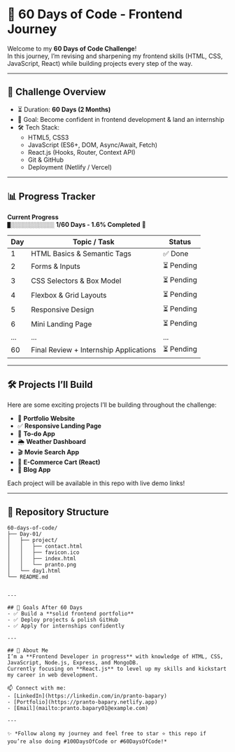 # 🚀 60 Days of Code - Frontend Journey

Welcome to my **60 Days of Code Challenge**!  
In this journey, I’m revising and sharpening my frontend skills (HTML, CSS, JavaScript, React) while building projects every step of the way.

---

## 📅 Challenge Overview

- ⏳ Duration: **60 Days (2 Months)**
- 🎯 Goal: Become confident in frontend development & land an internship
- 🛠️ Tech Stack:
  - HTML5, CSS3
  - JavaScript (ES6+, DOM, Async/Await, Fetch)
  - React.js (Hooks, Router, Context API)
  - Git & GitHub
  - Deployment (Netlify / Vercel)

---

## 📊 Progress Tracker

**Current Progress**  
`█░░░░░░░░░░░░░░` **1/60 Days - 1.6% Completed** 🎉

| Day | Topic / Task                           | Status     |
| --- | -------------------------------------- | ---------- |
| 1   | HTML Basics & Semantic Tags            | ✅ Done    |
| 2   | Forms & Inputs                         | ⏳ Pending |
| 3   | CSS Selectors & Box Model              | ⏳ Pending |
| 4   | Flexbox & Grid Layouts                 | ⏳ Pending |
| 5   | Responsive Design                      | ⏳ Pending |
| 6   | Mini Landing Page                      | ⏳ Pending |
| ... | ...                                    | ...        |
| 60  | Final Review + Internship Applications | ⏳ Pending |

---

## 🛠️ Projects I’ll Build

Here are some exciting projects I’ll be building throughout the challenge:

- 📄 **Portfolio Website**
- ✅ **Responsive Landing Page**
- 📝 **To-do App**
- 🌦️ **Weather Dashboard**
- 🎬 **Movie Search App**
- 🛒 **E-Commerce Cart (React)**
- 📰 **Blog App**

Each project will be available in this repo with live demo links!

---

## 📂 Repository Structure

```plaintext
60-days-of-code/
├── Day-01/
│   ├── project/
│   │   ├── contact.html
│   │   ├── favicon.ico
│   │   ├── index.html
│   │   └── pranto.png
│   └── day1.html
└── README.md


---

## 🌟 Goals After 60 Days
- ✅ Build a **solid frontend portfolio**
- ✅ Deploy projects & polish GitHub
- ✅ Apply for internships confidently

---

## 👋 About Me
I’m a **Frontend Developer in progress** with knowledge of HTML, CSS, JavaScript, Node.js, Express, and MongoDB.
Currently focusing on **React.js** to level up my skills and kickstart my career in web development.

📫 Connect with me:
- [LinkedIn](https://linkedin.com/in/pranto-bapary)
- [Portfolio](https://pranto-bapary.netlify.app)
- [Email](mailto:pranto.bapary01@example.com)

---

✨ *Follow along my journey and feel free to star ⭐ this repo if you’re also doing #100DaysOfCode or #60DaysOfCode!*
```
